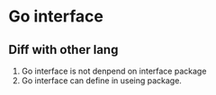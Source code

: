 # Go interface

## Diff with other lang

1. Go interface is not denpend on interface package
2. Go interface can define in useing package.
